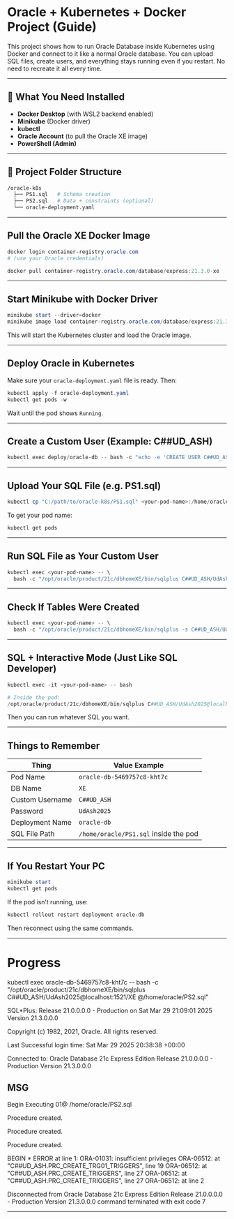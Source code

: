 # Oracle + Kubernetes + Docker Project (Guide)

This project shows how to run Oracle Database inside Kubernetes using Docker and connect to it like a normal Oracle database. You can upload SQL files, create users, and everything stays running even if you restart. No need to recreate it all every time.

---

## 🧰 What You Need Installed

- **Docker Desktop** (with WSL2 backend enabled)
- **Minikube** (Docker driver)
- **kubectl**
- **Oracle Account** (to pull the Oracle XE image)
- **PowerShell (Admin)**

---

## 📁 Project Folder Structure

```bash
/oracle-k8s
  ├── PS1.sql   # Schema creation
  ├── PS2.sql   # Data + constraints (optional)
  └── oracle-deployment.yaml
```

---

## Pull the Oracle XE Docker Image

```powershell
docker login container-registry.oracle.com
# (use your Oracle credentials)

docker pull container-registry.oracle.com/database/express:21.3.0-xe
```

---

## Start Minikube with Docker Driver

```powershell
minikube start --driver=docker
minikube image load container-registry.oracle.com/database/express:21.3.0-xe
```

This will start the Kubernetes cluster and load the Oracle image.

---

## Deploy Oracle in Kubernetes

Make sure your `oracle-deployment.yaml` file is ready. Then:

```powershell
kubectl apply -f oracle-deployment.yaml
kubectl get pods -w
```

Wait until the pod shows `Running`.

---

## Create a Custom User (Example: C##UD_ASH)

```powershell
kubectl exec deploy/oracle-db -- bash -c "echo -e 'CREATE USER C##UD_ASH IDENTIFIED BY UdAsh2025 CONTAINER=ALL;\nGRANT CONNECT, RESOURCE TO C##UD_ASH CONTAINER=ALL;' | /opt/oracle/product/21c/dbhomeXE/bin/sqlplus sys/Oracle2025@localhost:1521/XE as sysdba"
```

---

## Upload Your SQL File (e.g. PS1.sql)

```powershell
kubectl cp "C:/path/to/oracle-k8s/PS1.sql" <your-pod-name>:/home/oracle/PS1.sql
```

To get your pod name:
```powershell
kubectl get pods
```

---

## Run SQL File as Your Custom User

```powershell
kubectl exec <your-pod-name> -- \
  bash -c "/opt/oracle/product/21c/dbhomeXE/bin/sqlplus C##UD_ASH/UdAsh2025@localhost:1521/XE @/home/oracle/PS1.sql"
```

---

## Check If Tables Were Created

```powershell
kubectl exec <your-pod-name> -- \
  bash -c "/opt/oracle/product/21c/dbhomeXE/bin/sqlplus -s C##UD_ASH/UdAsh2025@localhost:1521/XE <<< 'SELECT table_name FROM user_tables;'"
```

---

## SQL + Interactive Mode (Just Like SQL Developer)

```powershell
kubectl exec -it <your-pod-name> -- bash

# Inside the pod:
/opt/oracle/product/21c/dbhomeXE/bin/sqlplus C##UD_ASH/UdAsh2025@localhost:1521/XE
```

Then you can run whatever SQL you want.

---

## Things to Remember

| Thing              | Value Example                           |
|-------------------|------------------------------------------|
| Pod Name          | `oracle-db-5469757c8-kht7c`              |
| DB Name           | `XE`                                     |
| Custom Username   | `C##UD_ASH`                              |
| Password          | `UdAsh2025`                              |
| Deployment Name   | `oracle-db`                              |
| SQL File Path     | `/home/oracle/PS1.sql` inside the pod    |

---

## If You Restart Your PC

```powershell
minikube start
kubectl get pods
```

If the pod isn’t running, use:
```powershell
kubectl rollout restart deployment oracle-db
```

Then reconnect using the same commands.

---

 # Progress

 kubectl exec oracle-db-5469757c8-kht7c -- bash -c "/opt/oracle/product/21c/dbhomeXE/bin/sqlplus C##UD_ASH/UdAsh2025@localhost:1521/XE @/home/oracle/PS2.sql"
>>

SQL*Plus: Release 21.0.0.0.0 - Production on Sat Mar 29 21:09:01 2025
Version 21.3.0.0.0

Copyright (c) 1982, 2021, Oracle.  All rights reserved.

Last Successful login time: Sat Mar 29 2025 20:38:38 +00:00

Connected to:
Oracle Database 21c Express Edition Release 21.0.0.0.0 - Production
Version 21.3.0.0.0


MSG
--------------------------------------------------------------------------------
Begin Executing 01@ /home/oracle/PS2.sql


Procedure created.


Procedure created.


Procedure created.

BEGIN
*
ERROR at line 1:
ORA-01031: insufficient privileges
ORA-06512: at "C##UD_ASH.PRC_CREATE_TRG01_TRIGGERS", line 19
ORA-06512: at "C##UD_ASH.PRC_CREATE_TRIGGERS", line 27
ORA-06512: at "C##UD_ASH.PRC_CREATE_TRIGGERS", line 27
ORA-06512: at line 2


Disconnected from Oracle Database 21c Express Edition Release 21.0.0.0.0 - Production
Version 21.3.0.0.0
command terminated with exit code 7
 
---



